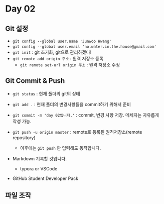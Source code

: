 # Day 02

## Git 설정 

- `git config --global user.name 'Junwoo Hwang'`
- `git config --global user.email 'no.water.in.the.house@gmail.com'`
- `git init` : git 초기화, git으로 관리하겠다!
- `git remote add origin 주소` : 원격 저장소 등록 
  - `git remote set-url origin 주소` : 원격 저장소 수정

## Git Commit & Push

- `git status` : 현재 폴더의 git의 상태
- `git add .` : 현재 폴더의 변경사항들을 commit하기 위해서 준비
- `git commit -m 'day 02입니다.'` : commit, 변경 사항 저장. 메세지는 자유롭게 작성 가능.

- `git push -u origin master` : remote로 등록된 원격저장소(remote repository)
  - 이후에는 `git push` 만 입력해도 동작합니다.



- Markdown 기록할 것입니다.
  - typora or VSCode
- GitHub Student Developer Pack



## 파일 조작


















